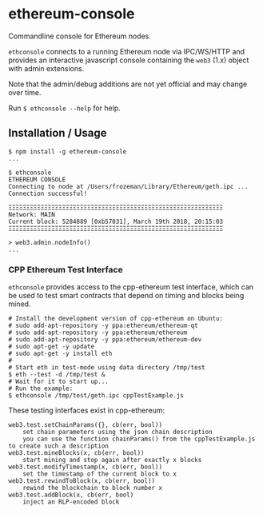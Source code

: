# ethereum-console

Commandline console for Ethereum nodes.

`ethconsole` connects to a running Ethereum node via IPC/WS/HTTP
and provides an interactive javascript console containing the `web3` (1.x) object with admin extensions.

Note that the admin/debug additions are not yet official and may change over time.

Run `$ ethconsole --help` for help.

## Installation / Usage

    $ npm install -g ethereum-console
    ...

    $ ethconsole
    ETHEREUM CONSOLE
    Connecting to node at /Users/frozeman/Library/Ethereum/geth.ipc ...
    Connection successful!

    ΞΞΞΞΞΞΞΞΞΞΞΞΞΞΞΞΞΞΞΞΞΞΞΞΞΞΞΞΞΞΞΞΞΞΞΞΞΞΞΞΞΞΞΞΞΞΞΞΞΞΞΞΞΞΞΞΞΞΞΞ
    Network: MAIN
    Current block: 5284889 [0xb57031], March 19th 2018, 20:15:03
    ΞΞΞΞΞΞΞΞΞΞΞΞΞΞΞΞΞΞΞΞΞΞΞΞΞΞΞΞΞΞΞΞΞΞΞΞΞΞΞΞΞΞΞΞΞΞΞΞΞΞΞΞΞΞΞΞΞΞΞΞ

    > web3.admin.nodeInfo()
    ...

### CPP Ethereum Test Interface

`ethconsole` provides access to the cpp-ethereum test interface, which can
be used to test smart contracts that depend on timing and blocks being
mined.

    # Install the development version of cpp-ethereum on Ubuntu:
    # sudo add-apt-repository -y ppa:ethereum/ethereum-qt
    # sudo add-apt-repository -y ppa:ethereum/ethereum
    # sudo add-apt-repository -y ppa:ethereum/ethereum-dev
    # sudo apt-get -y update
    # sudo apt-get -y install eth
    #
    # Start eth in test-mode using data directory /tmp/test 
    $ eth --test -d /tmp/test &
    # Wait for it to start up...
    # Run the example:
    $ ethconsole /tmp/test/geth.ipc cppTestExample.js

These testing interfaces exist in cpp-ethereum:

    web3.test.setChainParams({}, cb(err, bool))
        set chain parameters using the json chain description
        you can use the function chainParams() from the cppTestExample.js to create such a description
    web3.test.mineBlocks(x, cb(err, bool))
        start mining and stop again after exactly x blocks
    web3.test.modifyTimestamp(x, cb(err, bool))
        set the timestamp of the current block to x
    web3.test.rewindToBlock(x, cb(err, bool))
        rewind the blockchain to block number x
    web3.test.addBlock(x, cb(err, bool)
        inject an RLP-encoded block
